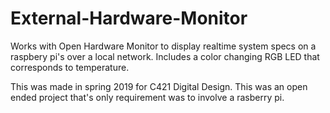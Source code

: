 # External-Hardware-Monitor
Works with Open Hardware Monitor to display realtime system specs on a raspbery pi's over a local network. Includes a color changing RGB LED that corresponds to temperature. 

This was made in spring 2019 for C421 Digital Design. This was an open ended project that's only requirement was to involve a rasberry pi.
